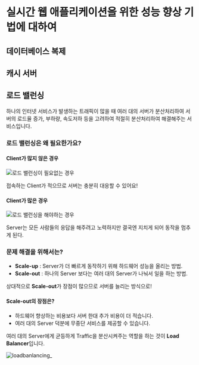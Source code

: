 # 실시간 웹 애플리케이션을 위한 성능 향상 기법에 대하여

## 데이터베이스 복제

## 캐시 서버

## 로드 밸런싱

하나의 인터넷 서비스가 발생하는 트래픽이 많을 때 여러 대의 서버가 분산처리하여 서버의 로드율 증가, 부하량, 속도저하 등을 고려하여 적절히 분산처리하여 해결해주는 서비스입니다.

### 로드 밸런싱은 왜 필요한가요?

#### Client가 많지 않은 경우

![로드 밸런싱이 필요없는 경우](https://user-images.githubusercontent.com/27342882/47479700-dcf45a80-d868-11e8-8c6b-183fdeaf71ab.JPG)

접속하는 Client가 적으므로 서버는 충분히 대응할 수 있어요!

#### Client가 많은  경우

![로드 밸런싱을 해야하는 경우](https://user-images.githubusercontent.com/27342882/47480215-a1f32680-d86a-11e8-8620-c557771d2615.JPG)

Server는 모든 사람들의 응답을 해주려고 노력하지만 결국엔 지치게 되어 동작을 멈추게 된다.

### 문제 해결을 위해서는?

- **Scale-up** : Server가 더 빠르게 동작하기 위해 하드웨어 성능을 올리는 방법.
- **Scale-out** : 하나의 Server 보다는 여러 대의 Server가 나눠서 일을 하는 방법.

상대적으로 **Scale-out**가 장점이 많으므로 서버를 늘리는 방식으로!

#### Scale-out의 장점은?

- 하드웨어 향상하는 비용보다 서버 한대 추가 비용이 더 적습니다.
- 여러 대의 Server 덕분에 무중단 서비스를 제공할 수 있습니다.

여러 대의 Server에게 균등하게 Traffic을 분산시켜주는 역할을 하는 것이 **Load Balancer**입니다.

![loadbanlancing_](https://user-images.githubusercontent.com/27342882/47480173-7a9c5980-d86a-11e8-826a-5f6b144a0b56.JPG)